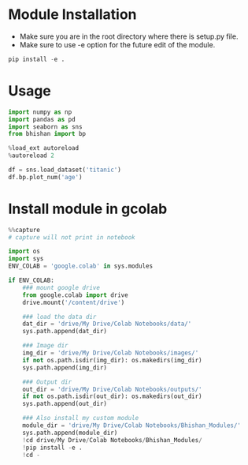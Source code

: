 # Module Installation
- Make sure you are in the root directory where there is setup.py file.
- Make sure to use -e option for the future edit of the module.

```python
pip install -e .
```

# Usage
```python
import numpy as np
import pandas as pd
import seaborn as sns
from bhishan import bp

%load_ext autoreload
%autoreload 2

df = sns.load_dataset('titanic')
df.bp.plot_num('age')
```

# Install module in gcolab
```python
%%capture
# capture will not print in notebook

import os
import sys
ENV_COLAB = 'google.colab' in sys.modules

if ENV_COLAB:
    ### mount google drive
    from google.colab import drive
    drive.mount('/content/drive')

    ### load the data dir
    dat_dir = 'drive/My Drive/Colab Notebooks/data/'
    sys.path.append(dat_dir)

    ### Image dir
    img_dir = 'drive/My Drive/Colab Notebooks/images/'
    if not os.path.isdir(img_dir): os.makedirs(img_dir)
    sys.path.append(img_dir)

    ### Output dir
    out_dir = 'drive/My Drive/Colab Notebooks/outputs/'
    if not os.path.isdir(out_dir): os.makedirs(out_dir)
    sys.path.append(out_dir)

    ### Also install my custom module
    module_dir = 'drive/My Drive/Colab Notebooks/Bhishan_Modules/'
    sys.path.append(module_dir)
    !cd drive/My Drive/Colab Notebooks/Bhishan_Modules/
    !pip install -e .
    !cd -
```
